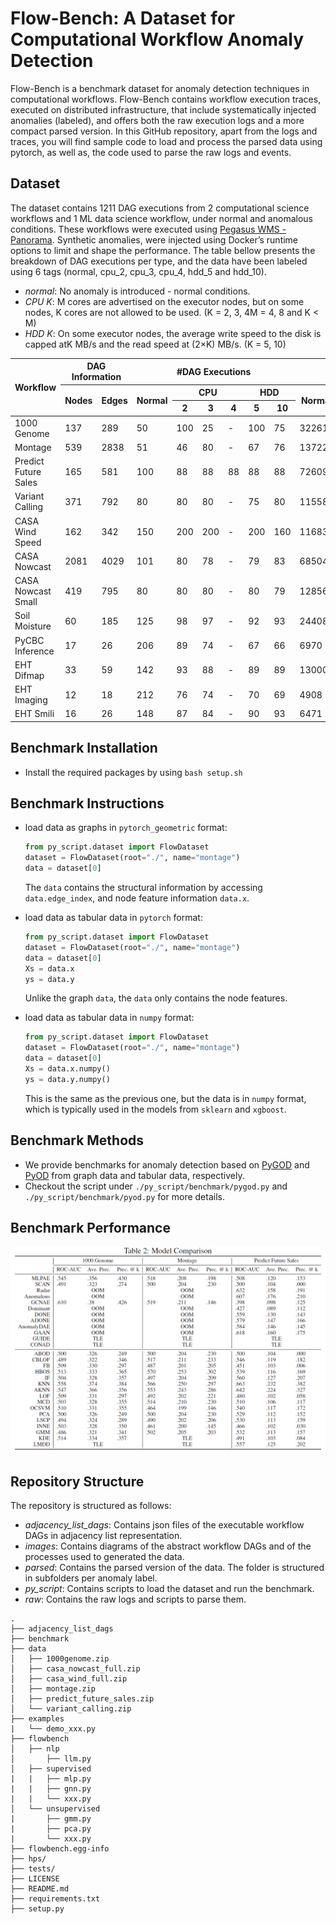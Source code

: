 # Flow-Bench: A Dataset for Computational Workflow Anomaly Detection

Flow-Bench is a benchmark dataset for anomaly detection techniques in computational workflows.
Flow-Bench contains workflow execution traces, executed on distributed infrastructure, that include systematically injected anomalies (labeled), and offers both the raw execution logs and a more compact parsed version. 
In this GitHub repository, apart from the logs and traces, you will find sample code to load and process the parsed data using pytorch, as well as, the code used to parse the raw logs and events.

## Dataset

The dataset contains 1211 DAG executions from 2 computational science workflows and 1 ML data science workflow, under normal and anomalous conditions. These workflows were executed using [Pegasus WMS - Panorama](https://github.com/pegasus-isi/pegasus/tree/panorama). Synthetic anomalies, were injected using Docker’s runtime options to limit and shape the performance. The table bellow presents the breakdown of DAG executions per type, and the data have been labeled using 6 tags (normal, cpu_2, cpu_3, cpu_4, hdd_5 and hdd_10).

- *normal*: No anomaly is introduced - normal conditions.
- *CPU K*: M cores are advertised on the executor nodes, but on some nodes, K cores are not allowed to be used. (K = 2, 3, 4M = 4, 8 and K < M)
- *HDD K*: On some executor nodes, the average write speed to the disk is capped atK MB/s and the read speed at (2×K) MB/s. (K = 5, 10)

<table>
<thead>
<tr>
<th rowspan="3">Workflow</th>
<th colspan="2">DAG Information</th>
<th colspan="6">#DAG Executions</th>
<th colspan="6">#Total Nodes per Type</th>
</tr>
<tr>
<th rowspan="2">Nodes</th>
<th rowspan="2">Edges</th>
<th rowspan="2">Normal</th>
<th colspan="3">CPU</th>
<th colspan="2">HDD</th>
<th rowspan="2">Normal</th>
<th colspan="3">CPU</th>
<th colspan="2">HDD</th>
</tr>
<tr>
<th>2</th>
<th>3</th>
<th>4</th>
<th>5</th>
<th>10</th>
<th>2</th>
<th>3</th>
<th>4</th>
<th>5</th>
<th>10</th>
</tr>
</thead>
<tbody>
<tr>
<td>1000 Genome</td>
<td>137</td>
<td>289</td>
<td>50</td>
<td>100</td>
<td>25</td>
<td>-</td>
<td>100</td>
<td>75</td>
<td>32261</td>
<td>5173</td>
<td>756</td>
<td>-</td>
<td>5392</td>
<td>4368</td>
</tr>
<tr>
<td>Montage</td>
<td>539</td>
<td>2838</td>
<td>51</td>
<td>46</td>
<td>80</td>
<td>-</td>
<td>67</td>
<td>76</td>
<td>137229</td>
<td>4094</td>
<td>11161</td>
<td>-</td>
<td>8947</td>
<td>11049</td>
</tr>
<tr>
<td>Predict Future Sales</td>
<td>165</td>
<td>581</td>
<td>100</td>
<td>88</td>
<td>88</td>
<td>88</td>
<td>88</td>
<td>88</td>
<td>72609</td>
<td>3361</td>
<td>3323</td>
<td>3193</td>
<td>3321</td>
<td>3293</td>
</tr>
<tr>
<td>Variant Calling</td>
<td>371</td>
<td>792</td>
<td>80</td>
<td>80</td>
<td>80</td>
<td>-</td>
<td>75</td>
<td>80</td>
<td>115588</td>
<td>8287</td>
<td>7222</td>
<td>-</td>
<td>7365</td>
<td>8083</td>
</tr>
<tr>
<td>CASA Wind Speed</td>
<td>162</td>
<td>342</td>
<td>150</td>
<td>200</td>
<td>200</td>
<td>-</td>
<td>200</td>
<td>160</td>
<td>116836</td>
<td>8793</td>
<td>8382</td>
<td>-</td>
<td>8305</td>
<td>5104</td>
</tr>
<tr>
<td>CASA Nowcast</td>
<td>2081</td>
<td>4029</td>
<td>101</td>
<td>80</td>
<td>78</td>
<td>-</td>
<td>79</td>
<td>83</td>
<td>685045</td>
<td>49960</td>
<td>46664</td>
<td>-</td>
<td>46104</td>
<td>48328</td>
</tr>
<tr>
<td>CASA Nowcast Small</td>
<td>419</td>
<td>795</td>
<td>80</td>
<td>80</td>
<td>80</td>
<td>-</td>
<td>80</td>
<td>79</td>
<td>128562</td>
<td>10031</td>
<td>9592</td>
<td>-</td>
<td>9427</td>
<td>9569</td>
</tr>
<tr>
<td>Soil Moisture</td>
<td>60</td>
<td>185</td>
<td>125</td>
<td>98</td>
<td>97</td>
<td>-</td>
<td>92</td>
<td>93</td>
<td>24408</td>
<td>1706</td>
<td>1428</td>
<td>-</td>
<td>1344</td>
<td>1414</td>
</tr>
<tr>
<td>PyCBC Inference</td>
<td>17</td>
<td>26</td>
<td>206</td>
<td>89</td>
<td>74</td>
<td>-</td>
<td>67</td>
<td>66</td>
<td>6970</td>
<td>549</td>
<td>326</td>
<td>-</td>
<td>388</td>
<td>301</td>
</tr>
<tr>
<td>EHT Difmap</td>
<td>33</td>
<td>59</td>
<td>142</td>
<td>93</td>
<td>88</td>
<td>-</td>
<td>89</td>
<td>89</td>
<td>13000</td>
<td>1059</td>
<td>737</td>
<td>-</td>
<td>877</td>
<td>860</td>
</tr>
<tr>
<td>EHT Imaging</td>
<td>12</td>
<td>18</td>
<td>212</td>
<td>76</td>
<td>74</td>
<td>-</td>
<td>70</td>
<td>69</td>
<td>4908</td>
<td>354</td>
<td>241</td>
<td>-</td>
<td>261</td>
<td>248</td>
</tr>
<tr>
<td>EHT Smili</td>
<td>16</td>
<td>26</td>
<td>148</td>
<td>87</td>
<td>84</td>
<td>-</td>
<td>90</td>
<td>93</td>
<td>6471</td>
<td>437</td>
<td>325</td>
<td>-</td>
<td>382</td>
<td>417</td>
</tr>
</tbody>
</table>

## Benchmark Installation

* Install the required packages by using `bash setup.sh`

## Benchmark Instructions

* load data as graphs in `pytorch_geometric` format:
  
  ```python
  from py_script.dataset import FlowDataset
  dataset = FlowDataset(root="./", name="montage")
  data = dataset[0]
  ```
  
  The `data` contains the structural information by accessing `data.edge_index`, and node feature information `data.x`.

* load data as tabular data in `pytorch` format:

  ```python
  from py_script.dataset import FlowDataset
  dataset = FlowDataset(root="./", name="montage")
  data = dataset[0]
  Xs = data.x
  ys = data.y
  ```

  Unlike the graph `data`, the `data` only contains the node features.

* load data as tabular data in `numpy` format:

  ```python
  from py_script.dataset import FlowDataset
  dataset = FlowDataset(root="./", name="montage")
  data = dataset[0]
  Xs = data.x.numpy()
  ys = data.y.numpy()
  ```

  This is the same as the previous one, but the data is in `numpy` format, which is typically used in the models from `sklearn` and `xgboost`.

## Benchmark Methods

* We provide benchmarks for anomaly detection based on [PyGOD](https://docs.pygod.org/en/latest/index.html) and [PyOD](https://pyod.readthedocs.io/en/latest/index.html) from graph data and tabular data, respectively.
* Checkout the script under `./py_script/benchmark/pygod.py` and `./py_script/benchmark/pyod.py` for more details.

## Benchmark Performance

<p align="center">
<img src="images/model_comparison.png" alt="Comparison of models using the benchmark dataset."/>
</p>

## Repository Structure

The repository is structured as follows:
- *adjacency_list_dags*: Contains json files of the executable workflow DAGs in adjacency list representation.
- *images*: Contains diagrams of the abstract workflow DAGs and of the processes used to generated the data.
- *parsed*: Contains the parsed version of the data. The folder is structured in subfolders per anomaly label.
- *py_script*: Contains scripts to load the dataset and run the benchmark.
- *raw*: Contains the raw logs and scripts to parse them.

```
.
├── adjacency_list_dags
├── benchmark
├── data 
│   ├── 1000genome.zip
│   ├── casa_nowcast_full.zip
│   ├── casa_wind_full.zip
│   ├── montage.zip
│   ├── predict_future_sales.zip
│   └── variant_calling.zip
├── examples
|   └── demo_xxx.py
├── flowbench
│   ├── nlp
│       ├── llm.py
│   ├── supervised
|   |   ├── mlp.py
|   |   ├── gnn.py
|   |   └── xxx.py
│   └── unsupervised
|       ├── gmm.py
|       ├── pca.py
|       └── xxx.py
├── flowbench.egg-info
├── hps/
├── tests/
├── LICENSE
├── README.md
├── requirements.txt
├── setup.py
```

